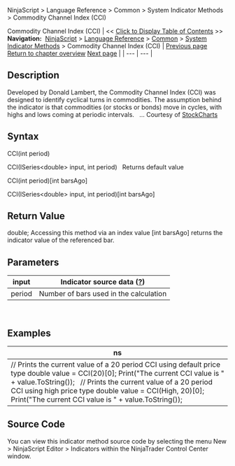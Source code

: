 ﻿
NinjaScript \> Language Reference \> Common \> System Indicator Methods \> Commodity Channel Index (CCI)

Commodity Channel Index (CCI)
| \<\< [Click to Display Table of Contents](commodity_channel_index_cci.md) \>\> **Navigation:**     [NinjaScript](ninjascript.md) \> [Language Reference](language_reference_wip.md) \> [Common](common.md) \> [System Indicator Methods](indicators.md) \> Commodity Channel Index (CCI) | [Previous page](commitment-of-traders-(cot).md) [Return to chapter overview](indicators.md) [Next page](correlation.md) |
| --- | --- |
## Description
Developed by Donald Lambert, the Commodity Channel Index (CCI) was designed to identify cyclical turns in commodities. The assumption behind the indicator is that commodities (or stocks or bonds) move in cycles, with highs and lows coming at periodic intervals.
 
... Courtesy of [StockCharts](http://stockcharts.com/education/IndicatorAnalysis/indic_CCI.md)

## Syntax
CCI(int period)  

CCI(ISeries\<double\> input, int period)
 
Returns default value  

CCI(int period)\[int barsAgo]  

CCI(ISeries\<double\> input, int period)\[int barsAgo]

## Return Value
double; Accessing this method via an index value \[int barsAgo] returns the indicator value of the referenced bar.

## Parameters
| input | Indicator source data ([?](valid_input_data_for_indicator.md)) |
| --- | --- |
| period | Number of bars used in the calculation |

 
## 
## Examples
| ns |
| --- |
| // Prints the current value of a 20 period CCI using default price type double value \= CCI(20)\[0]; Print("The current CCI value is " \+ value.ToString());   // Prints the current value of a 20 period CCI using high price type double value \= CCI(High, 20)\[0]; Print("The current CCI value is " \+ value.ToString()); |

## Source Code
You can view this indicator method source code by selecting the menu New \> NinjaScript Editor \> Indicators within the NinjaTrader Control Center window.
